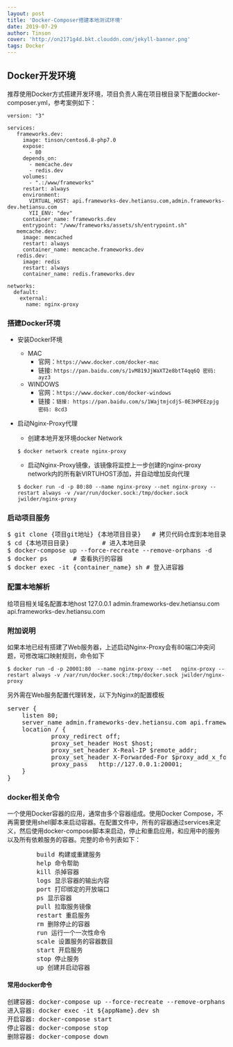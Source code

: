 ```yaml
---
layout: post
title: 'Docker-Composer搭建本地测试环境'
date: 2019-07-29
author: Tinson
cover: 'http://on2171g4d.bkt.clouddn.com/jekyll-banner.png'
tags: Docker
---
```


## Docker开发环境
推荐使用Docker方式搭建开发环境，项目负责人需在项目根目录下配置docker-composer.yml，参考案例如下：  
```
version: "3"

services:
   frameworks.dev:
     image: tinson/centos6.8-php7.0
     expose:
       - 80
     depends_on:
       - memcache.dev
       - redis.dev
     volumes:
       - ".:/www/frameworks"
     restart: always
     environment:
       VIRTUAL_HOST: api.frameworks-dev.hetiansu.com,admin.frameworks-dev.hetiansu.com
       YII_ENV: "dev"
     container_name: frameworks.dev
     entrypoint: "/www/frameworks/assets/sh/entrypoint.sh"
   memcache.dev:
     image: memcached
     restart: always
     container_name: memcache.frameworks.dev
   redis.dev:
     image: redis
     restart: always
     container_name: redis.frameworks.dev

networks:
  default:
    external:
      name: nginx-proxy
```

### 搭建Docker环境

* 安装Docker环境
	* MAC 
		* 官网：`https://www.docker.com/docker-mac`
		* 链接: `https://pan.baidu.com/s/1vM819JjWaXT2e8btT4qq6Q 密码: ayz3`
	* WINDOWS 
		* 官网：`https://www.docker.com/docker-windows`
		* 链接：`链接: https://pan.baidu.com/s/1WajtmjcdjS-0E3HPEEzpjg 密码: 8cd3`


* 启动Nginx-Proxy代理
	* 创建本地开发环境docker Network
	```
	$ docker network create nginx-proxy
	```
	* 启动Nginx-Proxy镜像，该镜像将监控上一步创建的nginx-proxy network内的所有新VIRTUHOST添加，并自动增加反向代理
	```
	$ docker run -d -p 80:80 --name nginx-proxy --net nginx-proxy --restart always -v /var/run/docker.sock:/tmp/docker.sock jwilder/nginx-proxy
	```

### 启动项目服务
<pre>
$ git clone {项目git地址} {本地项目目录}   # 拷贝代码仓库到本地目录
$ cd {本地项目目录}         # 进入本地目录
$ docker-compose up --force-recreate --remove-orphans -d
$ docker ps       # 查看执行的容器
$ docker exec -it {container_name} sh # 登入进容器
</pre>

### 配置本地解析
给项目相关域名配置本地host
127.0.0.1 admin.frameworks-dev.hetiansu.com api.frameworks-dev.hetiansu.com

### 附加说明
如果本地已经有搭建了Web服务器，上述启动Nginx-Proxy会有80端口冲突问题，可修改端口映射规则，命令如下
```
$ docker run -d -p 20001:80  --name nginx-proxy --net 	nginx-proxy --restart always -v /var/run/docker.sock:/tmp/docker.sock jwilder/nginx-proxy
```

另外需在Web服务配置代理转发，以下为Nginx的配置模板
<pre>
server {
	listen 80;
	server_name admin.frameworks-dev.hetiansu.com api.frameworks-dev.hetiansu.com;
	location / {
			proxy_redirect off;
        	proxy_set_header Host $host;
        	proxy_set_header X-Real-IP $remote_addr;
        	proxy_set_header X-Forwarded-For $proxy_add_x_forwarded_for;
        	proxy_pass   http://127.0.0.1:20001;
	}
}
</pre>

### docker相关命令
一个使用Docker容器的应用，通常由多个容器组成。使用Docker Compose，不再需要使用shell脚本来启动容器。在配置文件中，所有的容器通过services来定义，然后使用docker-compose脚本来启动，停止和重启应用，和应用中的服务以及所有依赖服务的容器。完整的命令列表如下：  
<pre>
        build 构建或重建服务
        help 命令帮助
        kill 杀掉容器
        logs 显示容器的输出内容
        port 打印绑定的开放端口
        ps 显示容器
        pull 拉取服务镜像
        restart 重启服务
        rm 删除停止的容器
        run 运行一个一次性命令
        scale 设置服务的容器数目
        start 开启服务
        stop 停止服务
        up 创建并启动容器
</pre>

#### 常用docker命令
<pre>
创建容器: docker-compose up --force-recreate --remove-orphans  前台启动(-d 后台启动)
进入容器: docker exec -it ${appName}.dev sh
开启容器: docker-compose start
停止容器: docker-compose stop
删除容器: docker-compose down
</pre>
